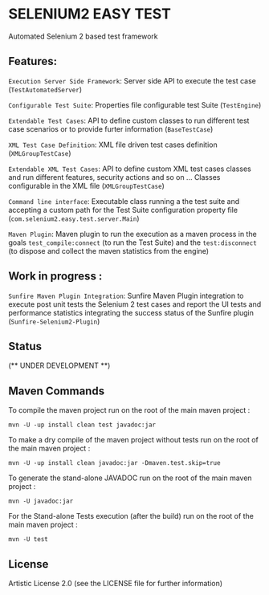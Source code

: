 # SELENIUM2 EASY TEST
Automated Selenium 2 based test framework

## Features:

`Execution Server Side Framework`: Server side API to execute the test case (`TestAutomatedServer`)

`Configurable Test Suite`: Properties file configurable test Suite (`TestEngine`)

`Extendable Test Cases`: API to define custom classes to run different test case scenarios or to provide furter information (`BaseTestCase`)

`XML Test Case Definition`: XML file driven test cases definition (`XMLGroupTestCase`)

`Extendable XML Test Cases`: API to define custom XML test cases classes and run different features, security actions and so on ... Classes configurable in the XML file (`XMLGroupTestCase`)

`Command line interface`: Executable class running a the test suite and accepting a custom path for the Test Suite configuration property file (`com.selenium2.easy.test.server.Main`)

`Maven Plugin`: Maven plugin to run the execution as a maven process in the goals `test_compile:connect` (to run the Test Suite) and the `test:disconnect` (to dispose and collect the maven statistics from the engine)

## Work in progress :

`Sunfire Maven Plugin Integration`: Sunfire Maven Plugin integration to execute post unit tests the Selenium 2 test cases and report the UI tests and performance statistics integrating the success status of the Sunfire plugin (`Sunfire-Selenium2-Plugin`)


## Status

(** UNDER DEVELOPMENT **)


## Maven Commands

To compile the maven project run on the root of the main maven project :

`mvn -U -up install clean test javadoc:jar`

To make a dry compile of the maven project without tests run on the root of the main maven project :

`mvn -U -up install clean javadoc:jar -Dmaven.test.skip=true`


To generate the stand-alone JAVADOC run on the root of the main maven project :

`mvn -U javadoc:jar`

For the Stand-alone Tests execution (after the build) run on the root of the main maven project :

`mvn -U test`


## License

Artistic License 2.0 (see the LICENSE file for further information)